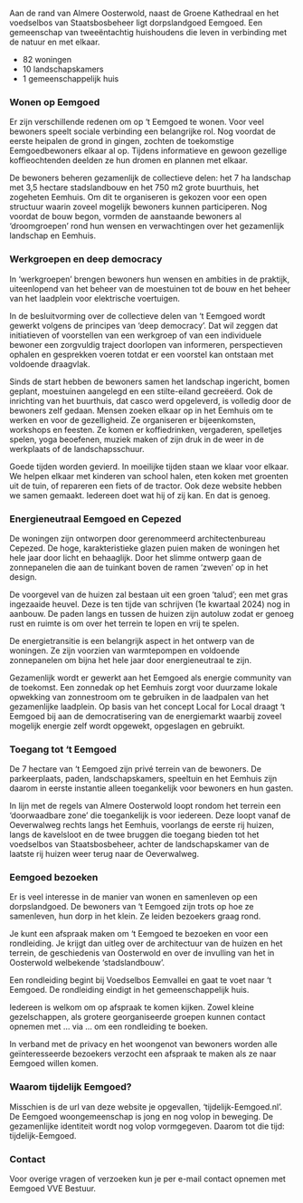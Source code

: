Aan de rand van Almere Oosterwold, naast de Groene Kathedraal en het voedselbos van Staatsbosbeheer ligt dorpslandgoed Eemgoed. Een gemeenschap van tweeëntachtig huishoudens die leven in verbinding met de natuur en met elkaar.

- 82 woningen
- 10 landschapskamers
- 1 gemeenschappelijk huis

### Wonen op Eemgoed

Er zijn verschillende redenen om op ‘t Eemgoed te wonen. Voor veel bewoners speelt sociale verbinding een belangrijke rol. Nog voordat de eerste heipalen de grond in gingen, zochten de toekomstige Eemgoedbewoners elkaar al op. Tijdens informatieve en gewoon gezellige koffieochtenden deelden ze hun dromen en plannen met elkaar.

De bewoners beheren gezamenlijk de collectieve delen: het 7 ha landschap met 3,5 hectare stadslandbouw en het 750 m2 grote buurthuis, het zogeheten Eemhuis. Om dit te organiseren is gekozen voor een open structuur waarin zoveel mogelijk bewoners kunnen participeren. Nog voordat de bouw begon, vormden de aanstaande bewoners al ‘droomgroepen’ rond hun wensen en verwachtingen over het gezamenlijk landschap en Eemhuis. 

### Werkgroepen en deep democracy

In ‘werkgroepen’ brengen bewoners hun wensen en ambities in de praktijk, uiteenlopend van het beheer van de moestuinen tot de bouw en het beheer van het laadplein voor elektrische voertuigen.

In de besluitvorming over de collectieve delen van ‘t Eemgoed wordt gewerkt volgens de principes van ‘deep democracy’. Dat wil zeggen dat initiatieven of voorstellen van een werkgroep of van een individuele bewoner een  zorgvuldig traject doorlopen van informeren, perspectieven ophalen en gesprekken voeren totdat er een voorstel kan ontstaan met voldoende draagvlak.

Sinds de start hebben de bewoners samen het landschap ingericht, bomen geplant, moestuinen aangelegd en een stilte-eiland gecreëerd. Ook de inrichting van het buurthuis, dat casco werd opgeleverd, is  volledig door de bewoners zelf gedaan. Mensen zoeken elkaar op in het Eemhuis om te werken en voor de gezelligheid. Ze organiseren er bijeenkomsten, workshops en feesten. Ze komen er koffiedrinken, vergaderen, spelletjes spelen, yoga beoefenen, muziek maken of zijn druk in de weer in de werkplaats of de landschapsschuur.

Goede tijden worden gevierd. In moeilijke tijden staan we klaar voor elkaar. We helpen elkaar met kinderen van school halen, eten koken met groenten uit de tuin, of repareren een fiets of de tractor. Ook deze website hebben we samen gemaakt. Iedereen doet wat hij of zij kan. En dat is genoeg.

### Energieneutraal Eemgoed en Cepezed

De woningen zijn ontworpen door gerenommeerd architectenbureau Cepezed. De hoge, karakteristieke glazen puien maken de woningen het hele jaar door licht en behaaglijk. Door het slimme ontwerp gaan de zonnepanelen die aan de tuinkant boven de ramen ‘zweven’ op in het design.

De voorgevel van de huizen zal bestaan uit een groen ‘talud’; een met gras ingezaaide heuvel. Deze is ten tijde van schrijven (1e kwartaal 2024) nog in aanbouw. De paden langs en tussen de huizen zijn autoluw zodat er genoeg rust en ruimte is om over het terrein te lopen en vrij  te spelen. 

De energietransitie is een belangrijk aspect in het ontwerp van de woningen. Ze zijn voorzien van warmtepompen en voldoende zonnepanelen om bijna het hele jaar door energieneutraal te zijn. 

Gezamenlijk wordt er gewerkt aan het Eemgoed als energie community van de toekomst. Een zonnedak op het Eemhuis zorgt voor duurzame lokale opwekking van zonnestroom om te gebruiken in de laadpalen van het gezamenlijke laadplein. Op basis van het concept Local for Local draagt ‘t Eemgoed bij aan de democratisering van de energiemarkt waarbij zoveel mogelijk energie zelf wordt opgewekt, opgeslagen en gebruikt.

### Toegang tot ‘t Eemgoed

De 7 hectare van ‘t Eemgoed zijn privé terrein van de bewoners. De parkeerplaats, paden, landschapskamers, speeltuin en het Eemhuis zijn daarom in eerste instantie alleen toegankelijk voor bewoners en hun gasten. 

In lijn met de regels van Almere Oosterwold loopt rondom het terrein een ‘doorwaadbare zone’ die toegankelijk is voor iedereen. Deze loopt vanaf de Oeverwalweg rechts langs het Eemhuis, voorlangs de eerste rij huizen, langs de kavelsloot en de twee bruggen die toegang bieden tot het voedselbos van Staatsbosbeheer, achter de landschapskamer van de laatste rij huizen weer terug naar de Oeverwalweg. 

### Eemgoed bezoeken

Er is veel interesse in de manier van wonen en samenleven op een dorpslandgoed. De bewoners van ‘t Eemgoed zijn trots op hoe ze samenleven, hun dorp in het klein. Ze leiden bezoekers graag rond. 

Je kunt een afspraak maken om ‘t Eemgoed te bezoeken en voor een rondleiding. Je krijgt dan uitleg over de architectuur van de huizen en het terrein, de geschiedenis van Oosterwold en over de invulling van het in Oosterwold welbekende ‘stadslandbouw’. 

Een rondleiding begint bij Voedselbos Eemvallei en gaat te voet naar ‘t Eemgoed. De rondleiding eindigt in het gemeenschappelijk huis. 

Iedereen is welkom om op afspraak te komen kijken. Zowel kleine gezelschappen, als grotere georganiseerde groepen kunnen contact opnemen met … via … om een rondleiding te boeken. 

In verband met de privacy en het woongenot van bewoners worden alle geïnteresseerde bezoekers verzocht een afspraak te maken als ze naar Eemgoed willen komen. 

### Waarom tijdelijk Eemgoed?

Misschien is de url van deze website je opgevallen, ‘tijdelijk-Eemgoed.nl’. De Eemgoed woongemeenschap is jong en nog volop in beweging. De gezamenlijke identiteit wordt nog volop vormgegeven. Daarom tot die tijd: tijdelijk-Eemgoed.

### Contact

Voor overige vragen of verzoeken kun je per e-mail contact opnemen met Eemgoed VVE Bestuur. 
